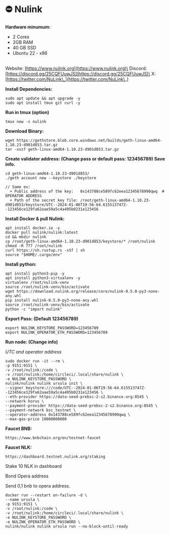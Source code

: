 # ⛔ Nulink

**Hardware minumum:**&#x20;

* 2 Cores
* 2GB RAM
* 40 GB SSD
* Ubuntu 22 - x86&#x20;

\
Website: [https://www.nulink.org](https://www.nulink.org)\
Discord: [https://discord.gg/25CQFUuwJS](https://discord.gg/25CQFUuwJS)\
X: [https://twitter.com/NuLink\_](https://twitter.com/NuLink\_)

**Install Dependencies:**

```
sudo apt update && apt upgrade -y
sudo apt install tmux git curl -y
```

**Run in tmux (option)**

```
tmux new -s nulink
```

**Download Binary:**

```
wget https://gethstore.blob.core.windows.net/builds/geth-linux-amd64-1.10.23-d901d853.tar.gz
tar -xvzf geth-linux-amd64-1.10.23-d901d853.tar.gz
```

**Create validator address: **<mark style="color:red;">**(Change pass or default pass: 123456789) Save info.**</mark>

```
cd geth-linux-amd64-1.10.23-d901d853/
./geth account new --keystore ./keystore

// Same ex:
  + Public address of the key:   0x143788ce589fc62eea12345678990qwq  # OPERATOR ADDRESS
  + Path of the secret key file: /root/geth-linux-amd64-1.10.23-d901d853/keystore/UTC--2024-01-06T19-56-64.615513747Z--123456ce129fa62aae59a5c4a495b0231e123456
```

**Install Docker & pull Nulink:**

```
apt install docker.io -y
docker pull nulink/nulink:latest
cd && mkdir nulink
cp /root/geth-linux-amd64-1.10.23-d901d853/keystore/* /root/nulink
chmod -R 777 /root/nulink
curl https://sh.rustup.rs -sSf | sh
source "$HOME/.cargo/env"

```

**Install python:**

```
apt install python3-pip -y
apt install python3-virtualenv -y
virtualenv /root/nulink-venv
source /root/nulink-venv/bin/activate
wget https://download.nulink.org/release/core/nulink-0.5.0-py3-none-any.whl
pip install nulink-0.5.0-py3-none-any.whl
source /root/nulink-venv/bin/activate
python -c "import nulink"
```

**Export  Pass: **<mark style="color:red;">**(Default 123456789)**</mark>

```
export NULINK_KEYSTORE_PASSWORD=123456789
export NULINK_OPERATOR_ETH_PASSWORD=123456789
```

**Run node: (Change info)**

_UTC and operator address_&#x20;

```
sudo docker run -it --rm \
-p 9151:9151 \
-v /root/nulink:/code \
-v /root/nulink:/home/circleci/.local/share/nulink \
-e NULINK_KEYSTORE_PASSWORD \
nulink/nulink nulink ursula init \
--signer keystore:///code/UTC--2024-01-06T19-56-64.615513747Z--123456ce129fa62aae59a5c4a495b0231e123456 \
--eth-provider https://data-seed-prebsc-2-s2.binance.org:8545 \
--network horus \
--payment-provider https://data-seed-prebsc-2-s2.binance.org:8545 \
--payment-network bsc_testnet \
--operator-address 0x143788ce589fc62eea12345678990qwq \
--max-gas-price 10000000000
```

**Faucet BNB:**

```
https://www.bnbchain.org/en/testnet-faucet
```

**Faucet NLK:**

```
https://dashboard.testnet.nulink.org/staking
```

Stake 10 NLK in dashboard

Bond Opera address

Send 0,1 bnb to opera address.

```
docker run --restart on-failure -d \
--name ursula \
-p 9151:9151 \
-v /root/nulink:/code \
-v /root/nulink:/home/circleci/.local/share/nulink \
-e NULINK_KEYSTORE_PASSWORD \
-e NULINK_OPERATOR_ETH_PASSWORD \
nulink/nulink nulink ursula run --no-block-until-ready
```

